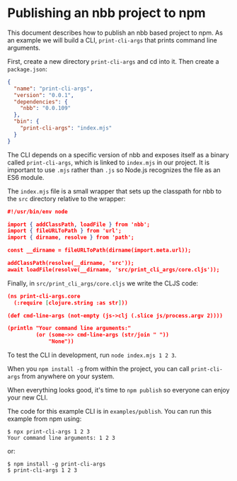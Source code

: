 # Publishing an nbb project to npm

This document describes how to publish an nbb based project to npm. As an
example we will build a CLI, `print-cli-args` that prints command line
arguments.

First, create a new directory `print-cli-args` and cd into it. Then create a `package.json`:

``` json
{
  "name": "print-cli-args",
  "version": "0.0.1",
  "dependencies": {
    "nbb": "0.0.109"
  },
  "bin": {
    "print-cli-args": "index.mjs"
  }
}
```

The CLI depends on a specific version of nbb and exposes itself as a binary
called `print-cli-args`, which is linked to `index.mjs` in our project. It is
important to use `.mjs` rather than `.js` so Node.js recognizes the file as an
ES6 module.

The `index.mjs` file is a small wrapper that sets up the classpath for nbb to
the `src` directory relative to the wrapper:

``` json
#!/usr/bin/env node

import { addClassPath, loadFile } from 'nbb';
import { fileURLToPath } from 'url';
import { dirname, resolve } from 'path';

const __dirname = fileURLToPath(dirname(import.meta.url));

addClassPath(resolve(__dirname, 'src'));
await loadFile(resolve(__dirname, 'src/print_cli_args/core.cljs'));
```

Finally, in `src/print_cli_args/core.cljs` we write the CLJS code:

``` json
(ns print-cli-args.core
  (:require [clojure.string :as str]))

(def cmd-line-args (not-empty (js->clj (.slice js/process.argv 2))))

(println "Your command line arguments:"
         (or (some->> cmd-line-args (str/join " "))
             "None"))
```

To test the CLI in development, run `node index.mjs 1 2 3`.

When you `npm install -g` from within the project, you can call `print-cli-args`
from anywhere on your system.

When everything looks good, it's time to `npm publish` so everyone can enjoy
your new CLI.

The code for this example CLI is in `examples/publish`. You can run this example from npm using:

``` shell
$ npx print-cli-args 1 2 3
Your command line arguments: 1 2 3
```

or:

``` shell
$ npm install -g print-cli-args
$ print-cli-args 1 2 3

```

